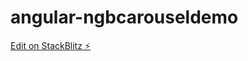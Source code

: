 # angular-ngbcarouseldemo

[Edit on StackBlitz ⚡️](https://stackblitz.com/edit/angular-ngbcarouseldemo)
